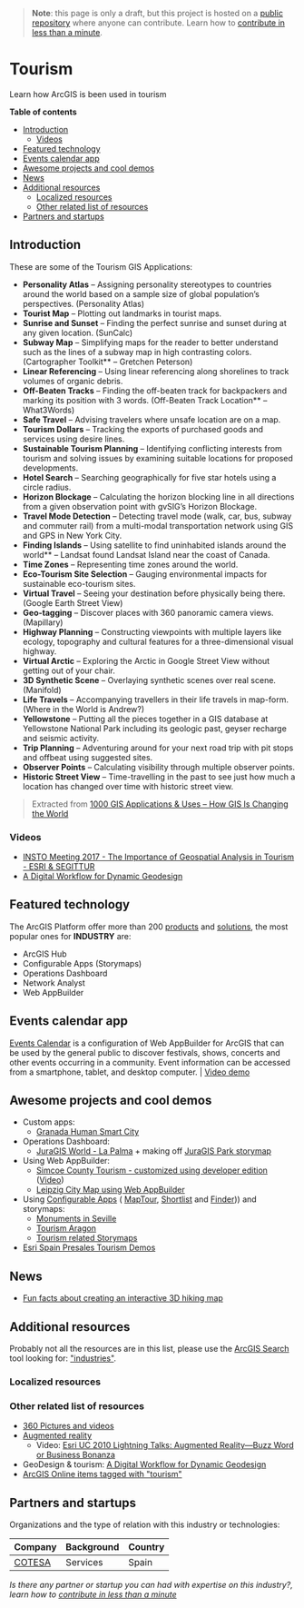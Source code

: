 > **Note**: this page is only a draft, but this project is hosted on a [public repository](https://github.com/hhkaos/awesome-arcgis) where anyone can contribute. Learn how to [contribute in less than a minute](https://github.com/hhkaos/awesome-arcgis/blob/master/CONTRIBUTING.md#contributions).

# Tourism

Learn how ArcGIS is been used in tourism

<!-- START doctoc generated TOC please keep comment here to allow auto update -->
<!-- DON'T EDIT THIS SECTION, INSTEAD RE-RUN doctoc TO UPDATE -->
**Table of contents**

- [Introduction](#introduction)
  - [Videos](#videos)
- [Featured technology](#featured-technology)
- [Events calendar app](#events-calendar-app)
- [Awesome projects and cool demos](#awesome-projects-and-cool-demos)
- [News](#news)
- [Additional resources](#additional-resources)
  - [Localized resources](#localized-resources)
  - [Other related list of resources](#other-related-list-of-resources)
- [Partners and startups](#partners-and-startups)

<!-- END doctoc generated TOC please keep comment here to allow auto update -->

## Introduction

These are some of the Tourism GIS Applications:

* **Personality Atlas** – Assigning personality stereotypes to countries around the world based on a sample size of global population’s perspectives. (Personality Atlas)
* **Tourist Map** – Plotting out landmarks in tourist maps.
* **Sunrise and Sunset** – Finding the perfect sunrise and sunset during at any given location. (SunCalc)
* **Subway Map** – Simplifying maps for the reader to better understand such as the lines of a subway map in high contrasting colors. (Cartographer Toolkit** – Gretchen Peterson)
* **Linear Referencing** – Using linear referencing along shorelines to track volumes of organic debris.
* **Off-Beaten Tracks** – Finding the off-beaten track for backpackers and marking its position with 3 words. (Off-Beaten Track Location** – What3Words)
* **Safe Travel** – Advising travelers where unsafe location are on a map.
* **Tourism Dollars** – Tracking the exports of purchased goods and services using desire lines.
* **Sustainable Tourism Planning** – Identifying conflicting interests from tourism and solving issues by examining suitable locations for proposed developments.
* **Hotel Search** – Searching geographically for five star hotels using a circle radius.
* **Horizon Blockage** – Calculating the horizon blocking line in all directions from a given observation point with gvSIG’s Horizon Blockage.
* **Travel Mode Detection** – Detecting travel mode (walk, car, bus, subway and commuter rail) from a multi-modal transportation network using GIS and GPS in New York City.
* **Finding Islands** – Using satellite to find uninhabited islands around the world** – Landsat found Landsat Island near the coast of Canada.
* **Time Zones** – Representing time zones around the world.
* **Eco-Tourism Site Selection** – Gauging environmental impacts for sustainable eco-tourism sites.
* **Virtual Travel** – Seeing your destination before physically being there. (Google Earth Street View)
* **Geo-tagging** – Discover places with 360 panoramic camera views. (Mapillary)
* **Highway Planning** – Constructing viewpoints with multiple layers like ecology, topography and cultural features for a three-dimensional visual highway.
* **Virtual Arctic** – Exploring the Arctic in Google Street View without getting out of your chair.
* **3D Synthetic Scene** – Overlaying synthetic scenes over real scene. (Manifold)
* **Life Travels** – Accompanying travellers in their life travels in map-form. (Where in the World is Andrew?)
* **Yellowstone** – Putting all the pieces together in a GIS database at Yellowstone National Park including its geologic past, geyser recharge and seismic activity.
* **Trip Planning** – Adventuring around for your next road trip with pit stops and offbeat using suggested sites.
* **Observer Points** – Calculating visibility through multiple observer points.
* **Historic Street View** – Time-travelling in the past to see just how much a location has changed over time with historic street view.

> Extracted from [1000 GIS Applications & Uses – How GIS Is Changing the World](https://docs.google.com/document/d/1wDkDCv-YiNijT-HF2zBJboKU2Jk0SqBCNyHKC0ctoTw/edit#heading=h.nr7gd2rh0tfr)

### Videos

* [INSTO Meeting 2017 - The Importance of Geospatial Analysis in Tourism - ESRI & SEGITTUR](https://www.youtube.com/watch?v=7com2Ma7PuU)
* [A Digital Workflow for Dynamic Geodesign](https://www.youtube.com/watch?v=QERJbL9J1Xw)

## Featured technology

The ArcGIS Platform offer more than 200 [products](../../../arcgis/products/README.md) and [solutions](https://solutions.arcgis.com/), the most popular ones for **INDUSTRY** are:

* ArcGIS Hub
* Configurable Apps (Storymaps)
* Operations Dashboard
* Network Analyst
* Web AppBuilder

## Events calendar app

[Events Calendar](https://solutions.arcgis.com/local-government/help/event-calendar/) is a configuration of Web AppBuilder for ArcGIS that can be used by the general public to discover festivals, shows, concerts and other events occurring in a community. Event information can be accessed from a smartphone, tablet, and desktop computer. | [Video demo](https://youtu.be/YAZFXXvJKZQ?t=10m53s)

## Awesome projects and cool demos

* Custom apps:
    * [Granada Human Smart City](https://ciudadinteligente.granada.org/granadarutas/)
* Operations Dashboard:
    * [JuraGIS World - La Palma](https://marketing.maps.arcgis.com/apps/opsdashboard/index.html#/45aa0cf0c8be4255adf620dbb5757bb3) + making off [JuraGIS Park storymap](http://geoapps.esri.es/JuraGIS/index.html)
* Using Web AppBuilder:
    * [Simcoe County Tourism - customized using developer edition ](https://maps.simcoe.ca/public/) ([Video](https://youtu.be/5hsprKc_Wo0?t=15m10s))
    * [Leipzig City Map using Web AppBuilder](http://www.arcgis.com/home/item.html?id=4c89f67a66a049a8a69cd4f8dedb3aa1)
* Using [Configurable Apps](../../../arcgis/products/configurable-apps/README.md) (  [MapTour](http://www.arcgis.com/home/item.html?id=91d75e9b375e4e9b9b3a4004544bfadf), [Shortlist](http://www.arcgis.com/home/item.html?id=c62ff7eec30641e69ae6acd7f1599512) and [Finder](http://www.arcgis.com/home/item.html?id=547a3a4462344880be61ed4083142f63))) and storymaps:
    * [Monuments in Seville](http://sig.urbanismosevilla.org/sevilla.art/monumentos/index_en.html)
    * [Tourism Aragon](http://gob-aragon.maps.arcgis.com/apps/webappviewer/index.html?id=8d644249c065452ca8707a78ea352dd1)
    * [Tourism related Storymaps](https://storymaps.arcgis.com/en/gallery/#s=0&q=tourism)
* [Esri Spain Presales Tourism Demos](http://preventas.maps.arcgis.com/home/gallery.html?view=list&sortOrder=true&sortField=relevance&showFilters=true&searchTerm=turismo)


## News

* [Fun facts about creating an interactive 3D hiking map](https://www.esri.com/arcgis-blog/products/js-api-arcgis/mapping/creating-3d-hiking-map/)

## Additional resources

Probably not all the resources are in this list, please use the [ArcGIS Search](https://esri-es.github.io/arcgis-search/) tool looking for: ["industries"](https://esri-es.github.io/arcgis-search/?search="industries"&utm_campaign=awesome-list&utm_source=awesome-list&utm_medium=page).

### Localized resources

### Other related list of resources

* [360 Pictures and videos](../../../emerging-technologies/360/README.md)
* [Augmented reality](../../../emerging-technologies/ar/README.md)
    * Video: [Esri UC 2010 Lightning Talks: Augmented Reality—Buzz Word or Business Bonanza](https://www.youtube.com/watch?v=VE7aB_-sTXk)
* GeoDesign & tourism: [A Digital Workflow for Dynamic Geodesign](https://youtu.be/QERJbL9J1Xw?t=15m48s)
* [ArcGIS Online items tagged with "tourism"](https://www.arcgis.com/home/search.html?t=content&q=tags%3Atourism&start=1&sortOrder=desc&sortField=relevance&focus=applications-web)

## Partners and startups

Organizations and the type of relation with this industry or technologies:

|Company|Background|Country|
|---|---|---|
|[COTESA](../../partners/program-members/cotesa/README.md)|Services|Spain

*Is there any partner or startup you can had with expertise on this industry?, learn how to [contribute in less than a minute](https://github.com/hhkaos/awesome-arcgis/blob/master/CONTRIBUTING.md#contributions)*

